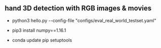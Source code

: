 ## hand 3D detection with RGB images & movies

- python3 hello.py --config-file "configs/eval_real_world_testset.yaml"

- pip3 install numpy==1.16.1

- conda update pip setuptools
